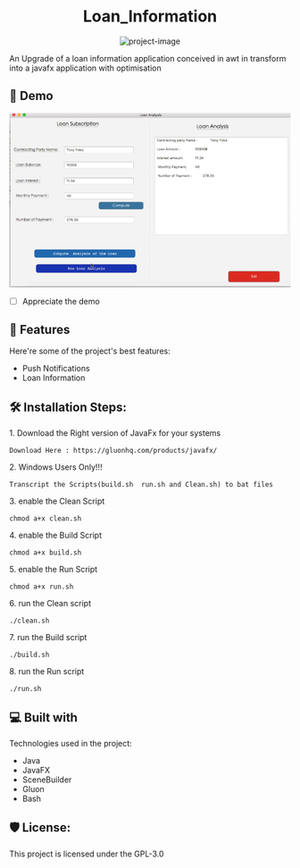 <h1 align="center" id="title">Loan_Information</h1>

<p align="center"><img src="https://socialify.git.ci/MiltonJ23/Loan_Information/image?font=Bitter&amp;language=1&amp;name=1&amp;owner=1&amp;pattern=Floating%20Cogs&amp;stargazers=1&amp;theme=Auto" alt="project-image"></p>

<p id="description">An Upgrade of a loan information application conceived in awt in transform into a javafx application with optimisation</p>

<h2>🚀 Demo</h2>

[![Watch the Demo](https://github.com/MiltonJ23/Loan_Information/blob/main/res/fxml/Informations.png)](https://github.com/MiltonJ23/Loan_Information/blob/main/res/fxml/Demo%20Loan%20Project.mp4)


- [ ] Appreciate the demo

  
  
<h2>🧐 Features</h2>

Here're some of the project's best features:

*   Push Notifications
*   Loan Information

<h2>🛠️ Installation Steps:</h2>

<p>1. Download the Right version of JavaFx for your systems</p>

```
Download Here : https://gluonhq.com/products/javafx/
```

<p>2. Windows Users Only!!!</p>

```
Transcript the Scripts(build.sh  run.sh and Clean.sh) to bat files
```

<p>3. enable the Clean Script</p>

```
chmod a+x clean.sh
```

<p>4. enable the Build Script</p>

```
chmod a+x build.sh
```

<p>5. enable the Run Script</p>

```
chmod a+x run.sh
```

<p>6. run the Clean script</p>

```
./clean.sh
```

<p>7. run the Build script</p>

```
./build.sh
```

<p>8. run the Run script</p>

```
./run.sh
```

  
  
<h2>💻 Built with</h2>

Technologies used in the project:

*   Java
*   JavaFX
*   SceneBuilder
*   Gluon
*   Bash

<h2>🛡️ License:</h2>

This project is licensed under the GPL-3.0
